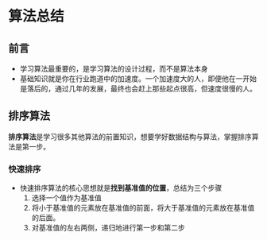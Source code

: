 # 算法总结

## 前言
- 学习算法最重要的，是学习算法的设计过程，而不是算法本身
- 基础知识就是你在行业跑道中的加速度。一个加速度大的人，即便他在一开始是落后的，通过几年的发展，最终也会赶上那些起点很高，但速度很慢的人。

## 排序算法
**排序算法**是学习很多其他算法的前置知识，想要学好数据结构与算法，掌握排序算法是第一步。

### 快速排序
- 快速排序算法的核心思想就是**找到基准值的位置**，总结为三个步骤
   1. 选择一个值作为基准值
   2. 将小于基准值的元素放在基准值的前面，将大于基准值的元素放在基准值的后面。
   3. 对基准值的左右两侧，递归地进行第一步和第二步